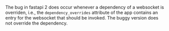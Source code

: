 The bug in fastapi 2 does occur whenever a dependency of a websocket is overriden, i.e., the `dependency_overrides` 
attribute of the app contains an entry for the websocket that should be invoked. The buggy version does not override
the dependency.